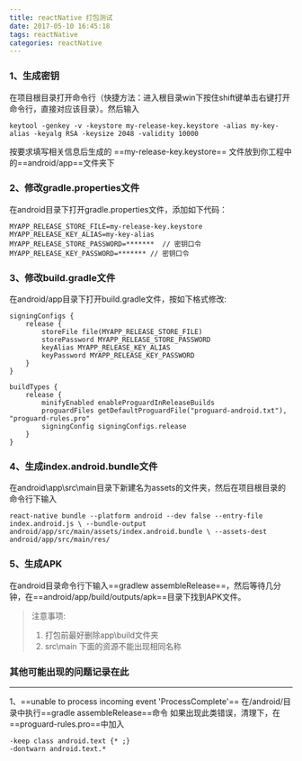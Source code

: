 ```yaml
---
title: reactNative 打包测试
date: 2017-05-10 16:45:18
tags: reactNative
categories: reactNative
---
```

### 1、生成密钥
在项目根目录打开命令行（快捷方法：进入根目录win下按住shift键单击右键打开命令行，直接对应该目录）。然后输入
```
keytool -genkey -v -keystore my-release-key.keystore -alias my-key-alias -keyalg RSA -keysize 2048 -validity 10000

```
按要求填写相关信息后生成的 ==my-release-key.keystore== 文件放到你工程中的==android/app==文件夹下

### 2、修改gradle.properties文件
在android目录下打开gradle.properties文件，添加如下代码：
```
MYAPP_RELEASE_STORE_FILE=my-release-key.keystore
MYAPP_RELEASE_KEY_ALIAS=my-key-alias
MYAPP_RELEASE_STORE_PASSWORD=*******  // 密钥口令
MYAPP_RELEASE_KEY_PASSWORD=******* // 密钥口令
```

### 3、修改build.gradle文件
在android/app目录下打开build.gradle文件，按如下格式修改:
```
signingConfigs {
    release {
        storeFile file(MYAPP_RELEASE_STORE_FILE)
        storePassword MYAPP_RELEASE_STORE_PASSWORD
        keyAlias MYAPP_RELEASE_KEY_ALIAS
        keyPassword MYAPP_RELEASE_KEY_PASSWORD
    }
}

buildTypes {
    release {
        minifyEnabled enableProguardInReleaseBuilds
        proguardFiles getDefaultProguardFile("proguard-android.txt"), "proguard-rules.pro"
        signingConfig signingConfigs.release
    }
}
```

### 4、生成index.android.bundle文件
在android\app\src\main目录下新建名为assets的文件夹，然后在项目根目录的命令行下输入
```
react-native bundle --platform android --dev false --entry-file index.android.js \ --bundle-output android/app/src/main/assets/index.android.bundle \ --assets-dest android/app/src/main/res/
```

### 5、生成APK
在android目录命令行下输入==gradlew assembleRelease==，然后等待几分钟，在==android/app/build/outputs/apk==目录下找到APK文件。

> 注意事项:
> 1. 打包前最好删除app\build文件夹
> 2. src\main 下面的资源不能出现相同名称

### 其他可能出现的问题记录在此
***
1、==unable to process incoming event 'ProcessComplete'==
在/android/目录中执行==gradle assembleRelease==命令 如果出现此类错误，清理下，在==proguard-rules.pro==中加入
```
-keep class android.text {* ;}
-dontwarn android.text.*
```
